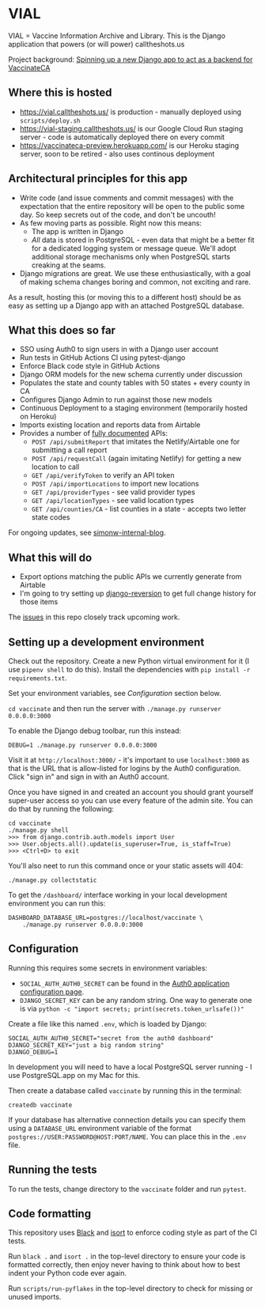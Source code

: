 # VIAL

VIAL = Vaccine Information Archive and Library. This is the Django application that powers (or will power) calltheshots.us

Project background: [Spinning up a new Django app to act as a backend for VaccinateCA](https://github.com/CAVaccineInventory/simonw-internal-blog/blob/main/2021-02/2021-02-23.md)

## Where this is hosted

- https://vial.calltheshots.us/ is production - manually deployed using `scripts/deploy.sh`
- https://vial-staging.calltheshots.us/ is our Google Cloud Run staging server - code is automatically deployed there on every commit
- https://vaccinateca-preview.herokuapp.com/ is our Heroku staging server, soon to be retired - also uses continous deployment

## Architectural principles for this app

- Write code (and issue comments and commit messages) with the expectation that the entire repository will be open to the public some day. So keep secrets out of the code, and don't be uncouth!
- As few moving parts as possible. Right now this means:
  - The app is written in Django
  - _All_ data is stored in PostgreSQL - even data that might be a better fit for a dedicated logging system or message queue. We'll adopt additional storage mechanisms only when PostgreSQL starts creaking at the seams.
- Django migrations are great. We use these enthusiastically, with a goal of making schema changes boring and common, not exciting and rare.

As a result, hosting this (or moving this to a different host) should be as easy as setting up a Django app with an attached PostgreSQL database.

## What this does so far

- SSO using Auth0 to sign users in with a Django user account
- Run tests in GitHub Actions CI using pytest-django
- Enforce Black code style in GitHub Actions
- Django ORM models for the new schema currently under discussion
- Populates the state and county tables with 50 states + every county in CA
- Configures Django Admin to run against those new models
- Continuous Deployment to a staging environment (temporarily hosted on Heroku)
- Imports existing location and reports data from Airtable
- Provides a number of [fully documented](docs/api.md) APIs:
  - `POST /api/submitReport` that imitates the Netlify/Airtable one for submitting a call report
  - `POST /api/requestCall` (again imitating Netlify) for getting a new location to call
  - `GET /api/verifyToken` to verify an API token
  - `POST /api/importLocations` to import new locations
  - `GET /api/providerTypes` - see valid provider types
  - `GET /api/locationTypes` - see valid location types
  - `GET /api/counties/CA` - list counties in a state - accepts two letter state codes

For ongoing updates, see [simonw-internal-blog](https://github.com/CAVaccineInventory/simonw-internal-blog).

## What this will do

- Export options matching the public APIs we currently generate from Airtable
- I'm going to try setting up [django-reversion](https://github.com/etianen/django-reversion) to get full change history for those items

The [issues](https://github.com/CAVaccineInventory/vial/issues) in this repo closely track upcoming work.

## Setting up a development environment

Check out the repository. Create a new Python virtual environment for it (I use `pipenv shell` to do this). Install the dependencies with `pip install -r requirements.txt`.

Set your environment variables, see *Configuration* section below.

`cd vaccinate` and then run the server with `./manage.py runserver 0.0.0.0:3000`

To enable the Django debug toolbar, run this instead:

    DEBUG=1 ./manage.py runserver 0.0.0.0:3000

Visit it at `http://localhost:3000/` - it's important to use `localhost:3000` as that is the URL that is allow-listed for logins by the Auth0 configuration. Click "sign in" and sign in with an Auth0 account.

Once you have signed in and created an account you should grant yourself super-user access so you can use every feature of the admin site. You can do that by running the following:

    cd vaccinate
    ./manage.py shell
    >>> from django.contrib.auth.models import User
    >>> User.objects.all().update(is_superuser=True, is_staff=True)
    >>> <Ctrl+D> to exit

You'll also neet to run this command once or your static assets will 404:

    ./manage.py collectstatic

To get the `/dashboard/` interface working in your local development environment you can run this:

    DASHBOARD_DATABASE_URL=postgres://localhost/vaccinate \
        ./manage.py runserver 0.0.0.0:3000

## Configuration

Running this requires some secrets in environment variables:

- `SOCIAL_AUTH_AUTH0_SECRET` can be found in the [Auth0 application configuration page](https://manage.auth0.com/dashboard/us/vaccinateca/applications/7JMM4bb1eC7taGN1OlaLBIXJN1w42vac/settings).
- `DJANGO_SECRET_KEY` can be any random string.  One way to generate one is via `python -c "import secrets; print(secrets.token_urlsafe())"`

Create a file like this named  `.env`, which is loaded by Django:

    SOCIAL_AUTH_AUTH0_SECRET="secret from the auth0 dashboard"
    DJANGO_SECRET_KEY="just a big random string"
    DJANGO_DEBUG=1

In development you will need to have a local PostgreSQL server running - I use PostgreSQL.app on my Mac for this.

Then create a database called `vaccinate` by running this in the terminal:

    createdb vaccinate

If your database has alternative connection details you can specify them using a `DATABASE_URL` environment variable of the format `postgres://USER:PASSWORD@HOST:PORT/NAME`.  You can place this in the `.env` file.

## Running the tests

To run the tests, change directory to the `vaccinate` folder and run `pytest`.

## Code formatting

This repository uses [Black](https://github.com/psf/black) and [isort](https://pycqa.github.io/isort/) to enforce coding style as part of the CI tests.

Run `black .` and `isort .` in the top-level directory to ensure your code is formatted correctly, then enjoy never having to think about how to best indent your Python code ever again.

Run `scripts/run-pyflakes` in the top-level directory to check for missing or unused imports.
